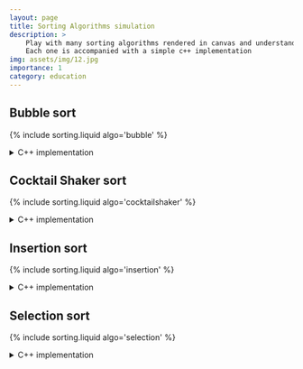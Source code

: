 ```yaml
---
layout: page
title: Sorting Algorithms simulation
description: >
    Play with many sorting algorithms rendered in canvas and understand how they work.
    Each one is accompanied with a simple c++ implementation
img: assets/img/12.jpg
importance: 1
category: education
---
```


<script defer src="{{ '/assets/js/projects/sorting.js' | relative_url }}"></script>


## Bubble sort

{% include sorting.liquid algo='bubble' %}

<details>
    <summary>
        C++ implementation
    </summary>
    ```cpp
    template <typename T> inline void BubbleSort(
        T* arr, size_t start, size_t end,
        bool (*compare)(T a, T b) = [] (T a, T b) {return (a > b);},
        void (*swap)(T* a, T* b) = [](T* a, T* b) { T c = *a; *a = *b; *b = c; })
    {
        for (size_t i = end; i > start; i--)
        {
            for (size_t j = start; j < i - 1U; j++)
            {
                if (compare(arr[j], arr[j + 1U]))
                {
                    swap(&arr[j], &arr[j + 1U]);
                }
            }
        }
    }
    ```
</details>


## Cocktail Shaker sort

{% include sorting.liquid algo='cocktailshaker' %}

<details>
    <summary>
        C++ implementation
    </summary>
    ```cpp
    template <typename T> inline void ShakerSort(
        T* arr, size_t start, size_t end,
        bool (*compare)(T a, T b) = [](T a, T b) {return (a > b); },
        void (*swap)(T* a, T* b) = [](T* a, T* b) { T c = *a; *a = *b; *b = c; })
    {
        size_t len = end - start;
        for (size_t p = 1U + start; p <= len / 2; p++)
        {
            for (size_t i = p - 1U; i < len - p; i++)
                if (compare(arr[i], arr[i + 1U]))
                    swap(&arr[i], &arr[i + 1U]);
            for (size_t i = len - p - 1U; i >= p; i--)
                if (!compare(arr[i], arr[i - 1U]))
                    swap(&arr[i], &arr[i - 1U]);
        }
    }
    ```
</details>


## Insertion sort

{% include sorting.liquid algo='insertion' %}

<details>
    <summary>
        C++ implementation
    </summary>
    ```cpp
    template <typename T> inline void InsertionSort(
        T* arr, size_t start, size_t end,
	    bool (*compare)(T a, T b) = [](T a, T b) {return (a < b); },
	    void (*swap)(T* a, T* b) = [](T* a, T* b) { T c = *a; *a = *b; *b = c; })
    {
        for (size_t i = start + 1U; i < end; i++)
        {
            size_t j = i;
            while (j > start)
            {
                if (compare(arr[j], arr[j - 1U]))
                {
                    swap(&arr[j], &arr[j - 1U]);
                    j--;
                }
                else {
                    j = start;
                }
            }
        }
    }
    ```
</details>


## Selection sort

{% include sorting.liquid algo='selection' %}

<details>
    <summary>
        C++ implementation
    </summary>
    ```cpp
    template <typename T> inline void SelectionSort(
        T* arr, size_t start, size_t end,
        bool (*compare)(T a, T b) = [](T a, T b) {return (a > b); },
        void (*swap)(T* a, T* b) = [](T* a, T* b) { T c = *a; *a = *b; *b = c; })
    {
        size_t min = 0;
        for (size_t i = start; i < end; i++)
        {
            min = i;
            for (size_t j = i; j < finisci; j++)
            {
                if (compare(arr[min], arr[j]))
                {
                    min = j;
                }
            }
            swap(&arr[i], &arr[min]);
        }
    }
    ```
</details>